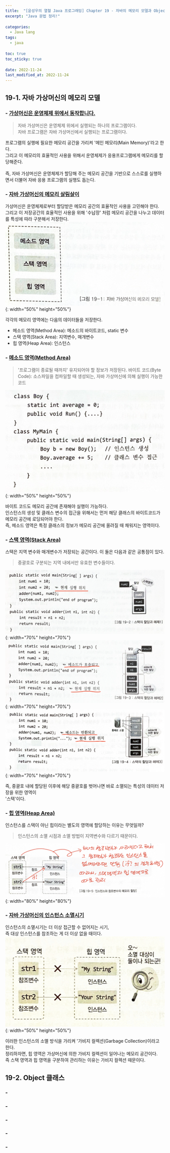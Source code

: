 ```yaml
---
title:  "[윤성우의 열혈 Java 프로그래밍] Chapter 19 - 자바의 메모리 모델과 Object 클래스"
excerpt: "Java 문법 정리!"

categories:
  - Java lang
tags:
  - java

toc: true
toc_sticky: true

date: 2022-11-24
last_modified_at: 2022-11-24
---
```

## 19-1. 자바 가상머신의 메모리 모델
### - <u>가상머신은 운영체제 위에서 동작합니다.</u>
> 자바 가상머신은 운영체제 위에서 실행되는 하나의 프로그램이다.  
> 자바 프로그램은 자바 가상머신에서 실행되는 프로그램이다.

프로그램의 실행에 필요한 메모리 공간을 가리켜 '메인 메모리(Main Memory)'라고 한다.  
그리고 이 메모리의 효율적인 사용을 위해서 운영체제가 응용프로그램에게 메모리를 할당해준다.  
<br>
즉, 자바 가상머신은 운영체제가 할당해 주는 메모리 공간을 기반으로 스스로를 실행하면서 더불어 자바 응용 프로그램의 실행도 돕는다.


### - <u>자바 가상머신의 메모리 살림살이</u>
가상머신은 운영체제로부터 할당받은 메모리 공간의 효율적인 사용을 고민해야 한다.  
그리고 이 저장공간의 효율적인 사용을 위해 '수납장' 처럼 메모리 공간을 나누고 데이터를 특성에 따라 구분해서 저장한다.  
![image](/assets/images/java-lang/19-1.png){: width="50%" height="50%"}<br>

각각의 메모리 영역에는 다음의 데이터들을 저장한다.  

- 메소드 영역(Method Area): 메소드의 바이트코드, static 변수
- 스택 영역(Stack Area): 지역변수, 매개변수
- 힙 영역(Heap Area): 인스턴스


### - <u>메소드 영역(Method Area)</u>
> '프로그램이 종료될 때까지' 유지되어야 할 정보가 저장된다.
> 바이트 코드(Byte Code): 소스파일을 컴파일할 때 생성되는, 자바 가상머신에 의해 실행이 가능한 코드

![image](/assets/images/java-lang/19-2.png){: width="50%" height="50%"}<br>

바이트 코드도 메모리 공간에 존재해야 실행이 가능하다.  
인스턴스의 생성 및 클래스 변수의 접근을 위해서는 먼저 해당 클래스의 바이트코드가 메모리 공간에 로딩되어야 한다.  
즉, 메소드 영역은 특정 클래스의 정보가 메모리 공간에 올려질 때 채워지는 영역이다.


### - <u>스택 영역(Stack Area)</u>
스택은 지역 변수와 매개변수가 저장되는 공간이다. 이 둘은 다음과 같은 공통점이 있다.  
> 중괄호로 구분되는 지역 내에서만 유효한 변수들이다.  

![image](/assets/images/java-lang/19-3.png){: width="70%" height="70%"}<br>
![image](/assets/images/java-lang/19-4.png){: width="70%" height="70%"}<br>
![image](/assets/images/java-lang/19-5.png){: width="70%" height="70%"}<br>

즉, 중괄호 내에 할당된 이후에 해당 중괄호를 벗어나면 바로 소멸되는 특성의 데이터 저장을 위한 영역이  
'스택'이다.  


### - <u>힙 영역(Heap Area)</u>
인스턴스를 스택이 아닌 힙이라는 별도의 영역에 할당하는 이유는 무엇일까?  
> 인스턴스의 소멸 시점과 소멸 방법이 지역변수와 다르기 때문이다.

![image](/assets/images/java-lang/19-6.png){: width="80%" height="80%"}<br>


### - <u>자바 가상머신의 인스턴스 소멸시기</u>
인스턴스의 소멸시기는 더 이상 접근할 수 없어지는 시기,  
즉 대상 인스턴스를 참조하는 게 더 이상 없을 때이다.  
![image](/assets/images/java-lang/19-7.png){: width="50%" height="50%"}<br>

이러한 인스턴스의 소멸 방식을 가리켜 '가비지 컬렉션(Garbage Collection)이라고 한다.  
정리하자면, 힙 영역은 가상머신에 의한 가비지 컬렉션이 일어나는 메모리 공간이다.  
즉 스택 영역과 힙 영역을 구분하여 관리하는 이유는 가비지 컬렉션 때문이다.


## 19-2. Object 클래스
### - <u></u>
### - <u></u>
### - <u></u>
### - <u></u>
### - <u></u>